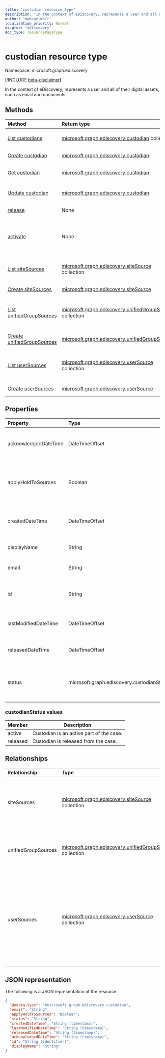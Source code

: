 ```yaml
---
title: "custodian resource type"
description: "In the context of eDiscovery, represents a user and all of their digital assets, such as email and documents."
author: "mahage-msft"
localization_priority: Normal
ms.prod: "ediscovery"
doc_type: resourcePageType
---
```


# custodian resource type

Namespace: microsoft.graph.ediscovery

[!INCLUDE [beta-disclaimer](../../includes/beta-disclaimer.md)]

In the context of eDiscovery, represents a user and all of their digital assets, such as email and documents.

## Methods

|Method|Return type|Description|
|:---|:---|:---|
|[List custodians](../api/ediscovery-case-list-custodians.md)|[microsoft.graph.ediscovery.custodian](../resources/ediscovery-custodian.md) collection|Get a list of **custodian** objects and their properties.|
|[Create custodian](../api/ediscovery-case-post-custodians.md)|[microsoft.graph.ediscovery.custodian](../resources/ediscovery-custodian.md)|Create a new **custodian** object.|
|[Get custodian](../api/ediscovery-custodian-get.md)|[microsoft.graph.ediscovery.custodian](../resources/ediscovery-custodian.md)|Read the properties and relationships of a **custodian** object.|
|[Update custodian](../api/ediscovery-custodian-update.md)|[microsoft.graph.ediscovery.custodian](../resources/ediscovery-custodian.md)|Update the properties of a **custodian** object.|
|[release](../api/ediscovery-custodian-release.md)|None|Release a custodian from a case.|
|[activate](../api/ediscovery-custodian-activate.md)|None|Reactivate a custodian that has been released from a case and make them part of the case again.|
|[List siteSources](../api/ediscovery-custodian-list-sitesources.md)|[microsoft.graph.ediscovery.siteSource](../resources/ediscovery-sitesource.md) collection|Get the **siteSource** resources associated with the custodian.|
|[Create siteSources](../api/ediscovery-custodian-post-sitesources.md)|[microsoft.graph.ediscovery.siteSource](../resources/ediscovery-sitesource.md)|Create a new **siteSource** object.|
|[List unifiedGroupSources](../api/ediscovery-custodian-list-unifiedgroupsources.md)|[microsoft.graph.ediscovery.unifiedGroupSource](../resources/ediscovery-unifiedgroupsource.md) collection|Get the list of **unifiedGroupSource** resources associated with the custodian.|
|[Create unifiedGroupSources](../api/ediscovery-custodian-post-unifiedgroupsources.md)|[microsoft.graph.ediscovery.unifiedGroupSource](../resources/ediscovery-unifiedgroupsource.md)|Create a new **unifiedGroupSource** object.|
|[List userSources](../api/ediscovery-custodian-list-usersources.md)|[microsoft.graph.ediscovery.userSource](../resources/ediscovery-usersource.md) collection|Get the list of **userSource** resources associated with the custodian.|
|[Create userSources](../api/ediscovery-custodian-post-usersources.md)|[microsoft.graph.ediscovery.userSource](../resources/ediscovery-usersource.md)|Create a new **userSource** object.|

## Properties

|Property|Type|Description|
|:---|:---|:---|
|acknowledgedDateTime|DateTimeOffset|Date and time the custodian acknowledged a hold notification.|
|applyHoldToSources|Boolean|Identifies whether a custodian's sources were placed on hold during creation.|
|createdDateTime|DateTimeOffset|Date and time when the custodian was added to the case.|
|displayName|String|Display name of the custodian.|
|email|String|Email address of the custodian.|
|id|String|The ID for the custodian in the specified case. Read-only.|
|lastModifiedDateTime|DateTimeOffset|Date and time the custodian object was last modified|
|releasedDateTime|DateTimeOffset|Date and time the custodian was released from the case.|
|status|microsoft.graph.ediscovery.custodianStatus|Status of the custodian. Possible values are: `active`, `released`.|

### custodianStatus values

|Member|Description|
|:----|-----------|
|active|Custodian is an active part of the case. |
|released|Custodian is released from the case.|

## Relationships

|Relationship|Type|Description|
|:---|:---|:---|
|siteSources|[microsoft.graph.ediscovery.siteSource](../resources/ediscovery-sitesource.md) collection|Data source entity for SharePoint sites associated with the custodian.|
|unifiedGroupSources|[microsoft.graph.ediscovery.unifiedGroupSource](../resources/ediscovery-unifiedgroupsource.md) collection|Data source entity for groups associated with the custodian.|
|userSources|[microsoft.graph.ediscovery.userSource](../resources/ediscovery-usersource.md) collection|Data source entity for a the custodian. This is the container for a custodian's mailbox and OneDrive for Business site.|

<!--|lastIndexOperation|[caseIndexOperation](../resources/caseindexoperation.md)|**TODO: Add Description**| -->

## JSON representation

The following is a JSON representation of the resource.
<!-- {
  "blockType": "resource",
  "keyProperty": "id",
  "@odata.type": "microsoft.graph.ediscovery.custodian",
  "openType": false
}
-->

``` json
{
  "@odata.type": "#microsoft.graph.ediscovery.custodian",
  "email": "String",
  "applyHoldToSources": "Boolean",
  "status": "String",
  "createdDateTime": "String (timestamp)",
  "lastModifiedDateTime": "String (timestamp)",
  "releasedDateTime": "String (timestamp)",
  "acknowledgedDateTime": "String (timestamp)",
  "id": "String (identifier)",
  "displayName": "String"
}
```
